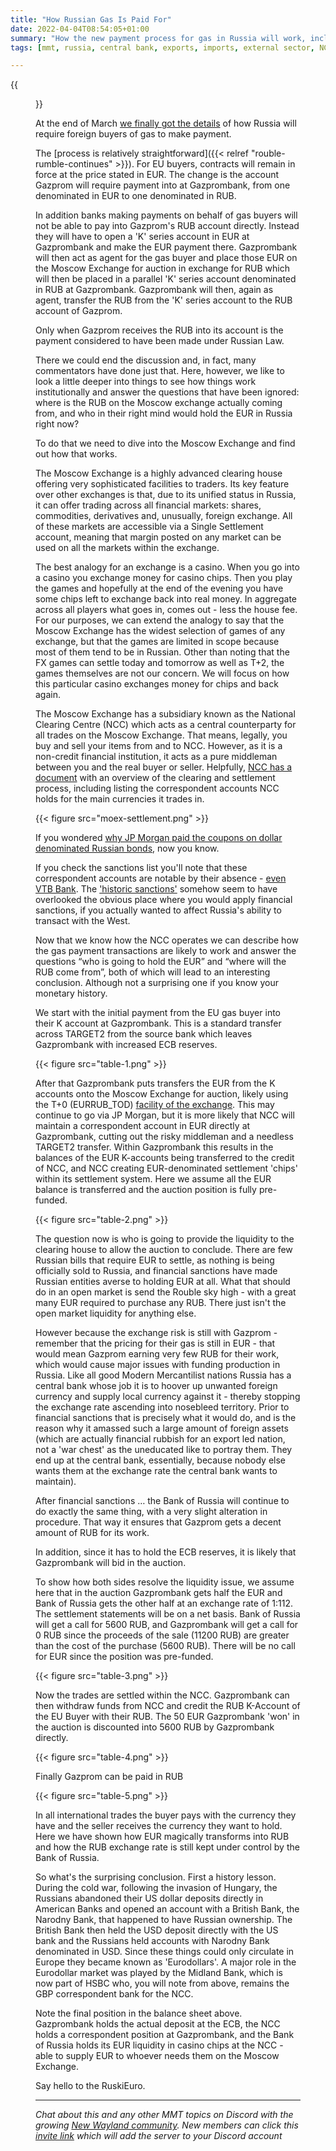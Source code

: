 ```yaml
---
title: "How Russian Gas Is Paid For"
date: 2022-04-04T08:54:05+01:00
summary: "How the new payment process for gas in Russia will work, including how it is settled at the Moscow Exchange, all of which leads to some interesting observations"
tags: [mmt, russia, central bank, exports, imports, external sector, NCC]

---
```

{{<figure src="https://upload.wikimedia.org/wikipedia/commons/a/a5/Gazprom_HQ_1.jpg" alt="Gazprom HQ 1">}}

At the end of March [we finally got the details](https://www.lse.co.uk/fx/news/putins-decree-on-russian-gas-purchases-in-roubles-4mr38tmr39pjjes.html) of how Russia will require foreign buyers of gas to make payment.

The [process is relatively straightforward]({{< relref "rouble-rumble-continues" >}}). For EU buyers, contracts will remain in force at the price stated in EUR. The change is the account Gazprom will require payment into at Gazprombank, from one denominated in EUR to one denominated in RUB.

In addition banks making payments on behalf of gas buyers will not be able to pay into Gazprom's RUB account directly. Instead they will have to open a 'K' series account in EUR at Gazprombank and make the EUR payment there. Gazprombank will then act as agent for the gas buyer and place those EUR on the Moscow Exchange for auction in exchange for RUB which will then be placed in a parallel 'K' series account denominated in RUB at Gazprombank. Gazprombank will then, again as agent, transfer the RUB from the 'K' series account to the RUB account of Gazprom.

Only when Gazprom receives the RUB into its account is the payment considered to have been made under Russian Law.

There we could end the discussion and, in fact, many commentators have done just that. Here, however, we like to look a little deeper into things to see how things work institutionally and answer the questions that have been ignored: where is the RUB on the Moscow exchange actually coming from, and who in their right mind would hold the EUR in Russia right now?

To do that we need to dive into the Moscow Exchange and find out how that works.

The Moscow Exchange is a highly advanced clearing house offering very sophisticated facilities to traders. Its key feature over other exchanges is that, due to its unified status in Russia, it can offer trading across all financial markets: shares, commodities, derivatives and, unusually, foreign exchange. All of these markets are accessible via a Single Settlement account, meaning that margin posted on any market can be used on all the markets within the exchange.

The best analogy for an exchange is a casino. When you go into a casino you exchange money for casino chips. Then you play the games and hopefully at the end of the evening you have some chips left to exchange back into real money. In aggregate across all players what goes in, comes out - less the house fee. For our purposes, we can extend the analogy to say that the Moscow Exchange has the widest selection of games of any exchange, but that the games are limited in scope because most of them tend to be in Russian. Other than noting that the FX games can settle today and tomorrow as well as T+2, the games themselves are not our concern. We will focus on how this particular casino exchanges money for chips and back again.

The Moscow Exchange has a subsidiary known as the National Clearing Centre (NCC) which acts as a central counterparty for all trades on the Moscow Exchange. That means, legally, you buy and sell your items from and to NCC. However, as it is a non-credit financial institution, it acts as a pure middleman between you and the real buyer or seller. Helpfully, [NCC has a document](https://fs.moex.com/files/18521) with an overview of the clearing and settlement process, including listing the correspondent accounts NCC holds for the main currencies it trades in.

{{< figure src="moex-settlement.png" >}}

If you wondered [why JP Morgan paid the coupons on dollar denominated Russian bonds](https://www.reuters.com/business/russian-sovereign-bond-payment-received-by-jpmorgan-processed-source-2022-03-17/), now you know.

If you check the sanctions list you'll note that these correspondent accounts are notable by their absence - [even VTB Bank](https://www.vtb.eu/en/news/vtb-bank-deutschland-ag-excluded-from-eu-sanctions). The ['historic sanctions'](https://www.myjoyonline.com/uk-foreign-secretary-liz-truss-announces-historic-round-of-sanctions/) somehow seem to have overlooked the obvious place where you would apply financial sanctions, if you actually wanted to affect Russia's ability to transact with the West.

Now that we know how the NCC operates we can describe how the gas payment transactions are likely to work and answer the questions “who is going to hold the EUR” and “where will the RUB come from”, both of which will lead to an interesting conclusion. Although not a surprising one if you know your monetary history.

We start with the initial payment from the EU gas buyer into their K account at Gazprombank. This is a standard transfer across TARGET2 from the source bank which leaves Gazprombank with increased ECB reserves.

{{< figure src="table-1.png" >}}

After that Gazprombank puts transfers the EUR from the K accounts onto the Moscow Exchange for auction, likely using the T+0 (EURRUB_TOD) [facility of the exchange](https://www.moex.com/en/markets/currency/). This may continue to go via JP Morgan, but it is more likely that NCC will maintain a correspondent account in EUR directly at Gazprombank, cutting out the risky middleman and a needless TARGET2 transfer. Within Gazprombank this results in the balances of the EUR K-accounts being transferred to the credit of NCC, and NCC creating EUR-denominated settlement 'chips' within its settlement system. Here we assume all the EUR balance is transferred and the auction position is fully pre-funded.

{{< figure src="table-2.png" >}}

The question now is who is going to provide the liquidity to the clearing house to allow the auction to conclude. There are few Russian bills that require EUR to settle, as nothing is being officially sold to Russia, and financial sanctions have made Russian entities averse to holding EUR at all. What that should do in an open market is send the Rouble sky high - with a great many EUR required to purchase any RUB. There just isn't the open market liquidity for anything else.

However because the exchange risk is still with Gazprom - remember that the pricing for their gas is still in EUR - that would mean Gazprom earning very few RUB for their work, which would cause major issues with funding production in Russia. Like all good Modern Mercantilist nations Russia has a central bank whose job it is to hoover up unwanted foreign currency and supply local currency against it - thereby stopping the exchange rate ascending into nosebleed territory. Prior to financial sanctions that is precisely what it would do, and is the reason why it amassed such a large amount of foreign assets (which are actually financial rubbish for an export led nation, not a 'war chest' as the uneducated like to portray them. They end up at the central bank, essentially, because nobody else wants them at the exchange rate the central bank wants to maintain).

After financial sanctions … the Bank of Russia will continue to do exactly the same thing, with a very slight alteration in procedure. That way it ensures that Gazprom gets a decent amount of RUB for its work.

In addition, since it has to hold the ECB reserves, it is likely that Gazprombank will bid in the auction.

To show how both sides resolve the liquidity issue, we assume here that in the auction Gazprombank gets half the EUR and Bank of Russia gets the other half at an exchange rate of 1:112. The settlement statements will be on a net basis. Bank of Russia will get a call for 5600 RUB, and Gazprombank will get a call for 0 RUB since the proceeds of the sale (11200 RUB) are greater than the cost of the purchase (5600 RUB). There will be no call for EUR since the position was pre-funded.

{{< figure src="table-3.png" >}}

Now the trades are settled within the NCC. Gazprombank can then withdraw funds from NCC and credit the RUB K-Account of the EU Buyer with their RUB. The 50 EUR Gazprombank 'won' in the auction is discounted into 5600 RUB by Gazprombank directly.

{{< figure src="table-4.png" >}}

Finally Gazprom can be paid in RUB

{{< figure src="table-5.png" >}}

In all international trades the buyer pays with the currency they have and the seller receives the currency they want to hold. Here we have shown how EUR magically transforms into RUB and how the RUB exchange rate is still kept under control by the Bank of Russia.

So what's the surprising conclusion. First a history lesson. During the cold war, following the invasion of Hungary, the Russians abandoned their US dollar deposits directly in American Banks and opened an account with a British Bank, the Narodny Bank, that happened to have Russian ownership. The British Bank then held the USD deposit directly with the US bank and the Russians held accounts with Narodny Bank denominated in USD. Since these things could only circulate in Europe they became known as 'Eurodollars'. A major role in the Eurodollar market was played by the Midland Bank, which is now part of HSBC who, you will note from above, remains the GBP correspondent bank for the NCC.

Note the final position in the balance sheet above. Gazprombank holds the actual deposit at the ECB, the NCC holds a correspondent position at Gazprombank, and the Bank of Russia holds its EUR liquidity in casino chips at the NCC - able to supply EUR to whoever needs them on the Moscow Exchange.

Say hello to the RuskiEuro.
* * *

_Chat about this and any other MMT topics on Discord with the growing [New Wayland community](https://discord.com). New members can click this [invite link](https://discord.gg/JN6HKUd) which will add the server to your Discord account_
